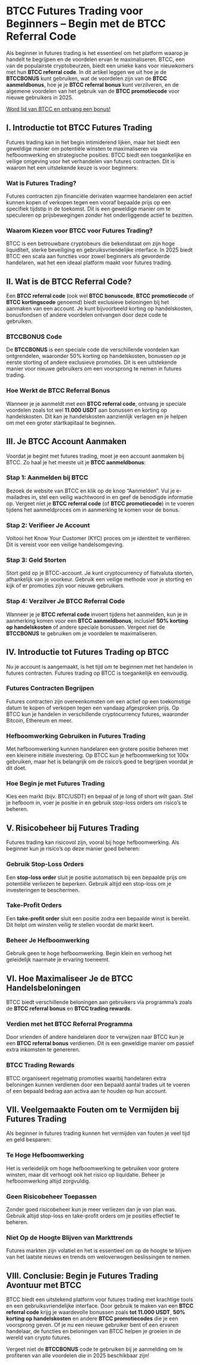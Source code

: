 <h1>BTCC Futures Trading voor Beginners – Begin met de BTCC Referral Code</h1>

<p>Als beginner in futures trading is het essentieel om het platform waarop je handelt te begrijpen en de voordelen ervan te maximaliseren. BTCC, een van de populairste cryptobeurzen, biedt een unieke kans voor nieuwkomers met hun <strong>BTCC referral code</strong>. In dit artikel leggen we uit hoe je de <strong>BTCCBONUS</strong> kunt gebruiken, wat de voordelen zijn van de <strong>BTCC aanmeldbonus</strong>, hoe je je <strong>BTCC referral bonus</strong> kunt verzilveren, en de algemene voordelen van het gebruik van de <strong>BTCC promotiecode</strong> voor nieuwe gebruikers in 2025.</p>
<a href="https://partner.btcc.com/us/c/BTCCBONUS/9303" target="_blank">Word lid van BTCC en ontvang een bonus!</a>

<h2>I. Introductie tot BTCC Futures Trading</h2>
<p>Futures trading kan in het begin intimiderend lijken, maar het biedt een geweldige manier om potentiële winsten te maximaliseren via hefboomwerking en strategische posities. BTCC biedt een toegankelijke en veilige omgeving voor het verhandelen van futures contracten. Dit is waarom het een uitstekende keuze is voor beginners:</p>

<h3>Wat is Futures Trading?</h3>
<p>Futures contracten zijn financiële derivaten waarmee handelaren een actief kunnen kopen of verkopen tegen een vooraf bepaalde prijs op een specifiek tijdstip in de toekomst. Dit is een geweldige manier om te speculeren op prijsbewegingen zonder het onderliggende actief te bezitten.</p>

<h3>Waarom Kiezen voor BTCC voor Futures Trading?</h3>
<p>BTCC is een betrouwbare cryptobeurs die bekendstaat om zijn hoge liquiditeit, sterke beveiliging en gebruiksvriendelijke interface. In 2025 biedt BTCC een scala aan functies voor zowel beginners als gevorderde handelaren, wat het een ideaal platform maakt voor futures trading.</p>

<h2>II. Wat is de BTCC Referral Code?</h2>
<p>Een <strong>BTCC referral code</strong> (ook wel <strong>BTCC bonuscode</strong>, <strong>BTCC promotiecode</strong> of <strong>BTCC kortingscode</strong> genoemd) biedt exclusieve beloningen bij het aanmaken van een account. Je kunt bijvoorbeeld korting op handelskosten, bonusfondsen of andere voordelen ontvangen door deze code te gebruiken.</p>

<h3>BTCCBONUS Code</h3>
<p>De <strong>BTCCBONUS</strong> is een speciale code die verschillende voordelen kan ontgrendelen, waaronder 50% korting op handelskosten, bonussen op je eerste storting of andere exclusieve promoties. Dit is een uitstekende manier voor nieuwe gebruikers om een voorsprong te nemen in futures trading.</p>

<h3>Hoe Werkt de BTCC Referral Bonus</h3>
<p>Wanneer je je aanmeldt met een <strong>BTCC referral code</strong>, ontvang je speciale voordelen zoals tot wel <strong>11.000 USDT</strong> aan bonussen en korting op handelskosten. Dit kan je handelskosten aanzienlijk verlagen en je helpen om met een groter startkapitaal te beginnen.</p>

<h2>III. Je BTCC Account Aanmaken</h2>
<p>Voordat je begint met futures trading, moet je een account aanmaken bij BTCC. Zo haal je het meeste uit je <strong>BTCC aanmeldbonus</strong>:</p>

<h3>Stap 1: Aanmelden bij BTCC</h3>
<p>Bezoek de website van BTCC en klik op de knop “Aanmelden”. Vul je e-mailadres in, stel een veilig wachtwoord in en geef de benodigde informatie op. Vergeet niet je <strong>BTCC referral code</strong> (of <strong>BTCC promotiecode</strong>) in te voeren tijdens het aanmeldproces om in aanmerking te komen voor de bonus.</p>

<h3>Stap 2: Verifieer Je Account</h3>
<p>Voltooi het Know Your Customer (KYC) proces om je identiteit te verifiëren. Dit is vereist voor een veilige handelsomgeving.</p>

<h3>Stap 3: Geld Storten</h3>
<p>Stort geld op je BTCC-account. Je kunt cryptocurrency of fiatvaluta storten, afhankelijk van je voorkeur. Gebruik een veilige methode voor je storting en kijk of er promoties zijn voor nieuwe gebruikers.</p>

<h3>Stap 4: Verzilver Je BTCC Referral Code</h3>
<p>Wanneer je je <strong>BTCC referral code</strong> invoert tijdens het aanmelden, kun je in aanmerking komen voor een <strong>BTCC aanmeldbonus</strong>, inclusief <strong>50% korting op handelskosten</strong> of andere speciale bonussen. Vergeet niet de <strong>BTCCBONUS</strong> te gebruiken om je voordelen te maximaliseren.</p>

<h2>IV. Introductie tot Futures Trading op BTCC</h2>
<p>Nu je account is aangemaakt, is het tijd om te beginnen met het handelen in futures contracten. Futures trading op BTCC is toegankelijk en eenvoudig.</p>

<h3>Futures Contracten Begrijpen</h3>
<p>Futures contracten zijn overeenkomsten om een actief op een toekomstige datum te kopen of verkopen tegen een vandaag afgesproken prijs. Op BTCC kun je handelen in verschillende cryptocurrency futures, waaronder Bitcoin, Ethereum en meer.</p>

<h3>Hefboomwerking Gebruiken in Futures Trading</h3>
<p>Met hefboomwerking kunnen handelaren een grotere positie beheren met een kleinere initiële investering. Op BTCC kun je hefboomwerking tot 100x gebruiken, maar het is belangrijk om de risico’s goed te begrijpen voordat je dit doet.</p>

<h3>Hoe Begin je met Futures Trading</h3>
<p>Kies een markt (bijv. BTC/USDT) en bepaal of je long of short wilt gaan. Stel je hefboom in, voer je positie in en gebruik stop-loss orders om risico’s te beheren.</p>

<h2>V. Risicobeheer bij Futures Trading</h2>
<p>Futures trading kan risicovol zijn, vooral bij hoge hefboomwerking. Als beginner kun je risico’s op deze manier goed beheren:</p>

<h3>Gebruik Stop-Loss Orders</h3>
<p>Een <strong>stop-loss order</strong> sluit je positie automatisch bij een bepaalde prijs om potentiële verliezen te beperken. Gebruik altijd een stop-loss om je investeringen te beschermen.</p>

<h3>Take-Profit Orders</h3>
<p>Een <strong>take-profit order</strong> sluit een positie zodra een bepaalde winst is bereikt. Dit helpt om winsten veilig te stellen voordat de markt keert.</p>

<h3>Beheer Je Hefboomwerking</h3>
<p>Gebruik geen te hoge hefboomwerking. Begin klein en verhoog het geleidelijk naarmate je ervaring toeneemt.</p>

<h2>VI. Hoe Maximaliseer Je de BTCC Handelsbeloningen</h2>
<p>BTCC biedt verschillende beloningen aan gebruikers via programma’s zoals de <strong>BTCC referral bonus</strong> en <strong>BTCC trading rewards</strong>.</p>

<h3>Verdien met het BTCC Referral Programma</h3>
<p>Door vrienden of andere handelaren door te verwijzen naar BTCC kun je een <strong>BTCC referral bonus</strong> verdienen. Dit is een geweldige manier om passief extra inkomsten te genereren.</p>

<h3>BTCC Trading Rewards</h3>
<p>BTCC organiseert regelmatig promoties waarbij handelaren extra beloningen kunnen verdienen door een bepaald aantal trades uit te voeren of een bepaald bedrag aan activa aan te houden op hun account.</p>

<h2>VII. Veelgemaakte Fouten om te Vermijden bij Futures Trading</h2>
<p>Als beginner in futures trading kunnen het vermijden van fouten je veel tijd en geld besparen:</p>

<h3>Te Hoge Hefboomwerking</h3>
<p>Het is verleidelijk om hoge hefboomwerking te gebruiken voor grotere winsten, maar dit verhoogt ook het risico op liquidatie. Beheer je hefboomwerking altijd zorgvuldig.</p>

<h3>Geen Risicobeheer Toepassen</h3>
<p>Zonder goed risicobeheer kun je meer verliezen dan je van plan was. Gebruik altijd stop-loss en take-profit orders om je posities effectief te beheren.</p>

<h3>Niet Op de Hoogte Blijven van Markttrends</h3>
<p>Futures markten zijn volatiel en het is essentieel om op de hoogte te blijven van het laatste nieuws en trends om weloverwogen beslissingen te nemen.</p>

<h2>VIII. Conclusie: Begin je Futures Trading Avontuur met BTCC</h2>
<p>BTCC biedt een uitstekend platform voor futures trading met krachtige tools en een gebruiksvriendelijke interface. Door gebruik te maken van een <strong>BTCC referral code</strong> krijg je waardevolle bonussen zoals <strong>tot 11.000 USDT</strong>, <strong>50% korting op handelskosten</strong> en andere <strong>BTCC promotiecodes</strong> die je een voorsprong geven. Of je nu een nieuwe gebruiker bent of een ervaren handelaar, de functies en beloningen van BTCC helpen je groeien in de wereld van crypto futures.</p>

<p>Vergeet niet de <strong>BTCCBONUS</strong> code te gebruiken bij je aanmelding om te profiteren van alle voordelen die in 2025 beschikbaar zijn!</p>
